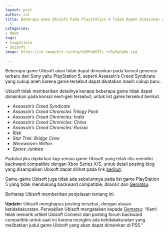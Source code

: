 ```yaml
---
layout: post
author: sal
title: Beberapa Game Ubisoft Pada PlayStation 4 Tidak Dapat Dimainkan di PlayStation
  5
categories:
- News
tags:
- Compatible
- Ubisoft
image: https://ik.imagekit.io/dsg/nQ9PyNGD7z_rsBy3yGpNa.jpg

---
```

Beberapa game Ubisoft akan tidak dapat dimainkan pada konsol generasi terbaru dari Sony yaitu PlayStation 5, seperti Assassin’s Creed Syndicate yang cukup aneh karena game tersebut dapat dikatakan masih cukup baru.

Ubisoft tidak memberikan detailnya kenapa beberapa game tidak dapat dimainkan pada konsol next-gen tersebut, untuk list game tersebut berikut.

* _Assassin’s Creed Syndicate_
* _Assassin’s Creed Chronicles Trilogy Pack_
* _Assassin’s Creed Chronicles: India_
* _Assassin’s Creed Chronicles: China_
* _Assassin’s Creed Chronicles: Russia_
* _Risk_
* _Star Trek: Bridge Crew_
* _Werewolves Within_
* _Space Junkies_

Padahal jika dipikirkan lagi semua game Ubisoft yang telah rilis memiliki backward compatible dengan Xbox Series X/S, untuk detail posting blog yang disampaikan Ubisoft dapat dilihat pada link [berikut](https://ubisoftconnect.com/en-US/news/ignt.23726/all-you-need-to-know-on-cross-progression-and-cross-play-with-ubisoft-connect).

Game-game Ubisoft juga tidak ada sebelumnya pada list game PlayStation 5 yang tidak mendukung backward compatible, dilansir dari [Gematsu](https://www.gematsu.com/2020/10/assassins-creed-syndicate-assassins-creed-chronicles-series-not-backward-compatible-on-ps5).

Berharap Ubisoft memberikan penjelasan tentang ini.

**Update:** Ubisoft menghapus posting tersebut, dengan alasan ketidakakuratan. Perwakilan Ubisoft mengatakan kepada [Gematsu](https://twitter.com/gematsucom/status/1322327097357045760): “Kami telah menarik artikel Ubisoft Connect dan posting forum backward compatible untuk saat ini karena mungkin ada ketidakakuratan yang melibatkan judul game Ubisoft yang akan dapat dimainkan di PS5."